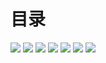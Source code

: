 # 目录
![](http://p7dzmubvx.bkt.clouddn.com/201806042031_714.png)
![](http://p7dzmubvx.bkt.clouddn.com/201806042032_347.png)
![](http://p7dzmubvx.bkt.clouddn.com/201806042033_437.png)
![](http://p7dzmubvx.bkt.clouddn.com/201806042034_345.png)
![](http://p7dzmubvx.bkt.clouddn.com/201806042036_842.png)
![](http://p7dzmubvx.bkt.clouddn.com/201806042037_329.png)
![](http://p7dzmubvx.bkt.clouddn.com/201806042038_125.png)

